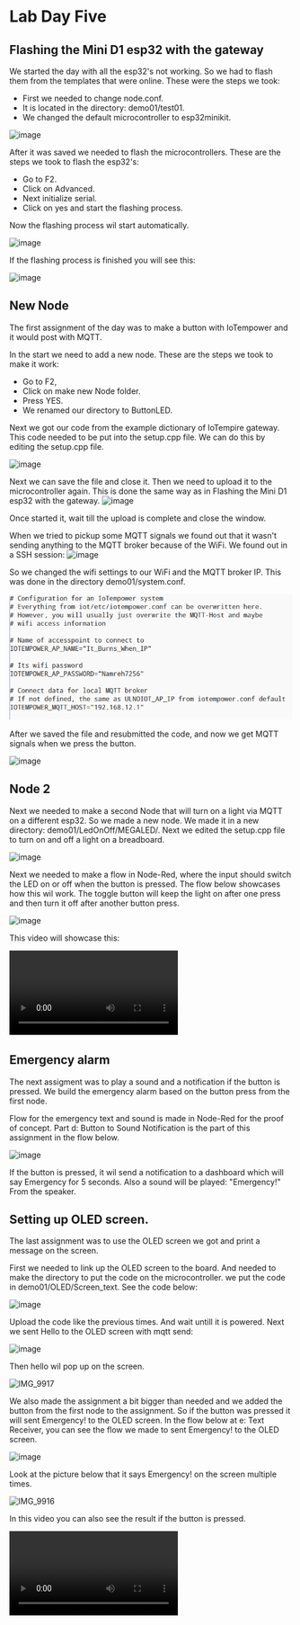 # Lab Day Five

## Flashing the Mini D1 esp32 with the gateway
We started the day with all the esp32's not working. So we had to flash them from the templates that were online. These were the steps we took:
- First we needed to change node.conf.
- It is located in the directory: demo01/test01.
- We changed the default microcontroller to esp32minikit.

![image](https://github.com/JesperHartsuiker/IoT-module/assets/82671856/82e117e1-b867-491f-97a3-3631eda52b89)

After it was saved we needed to flash the microcontrollers. These are the steps we took to flash the esp32's:
- Go to F2.
- Click on Advanced.
- Next initialize serial.
- Click on yes and start the flashing process.

Now the flashing process wil start automatically.

![image](https://github.com/JesperHartsuiker/IoT-module/assets/82671856/ef9c47ee-5e8a-4fd1-b99a-0eaa1f17f54c)

If the flashing process is finished you will see this:

![image](https://github.com/JesperHartsuiker/IoT-module/assets/82671856/f2327638-ccf3-42dd-a8cf-ffcfe672adfa)



## New Node
The first assignment of the day was to make a button with IoTempower and it would post with MQTT.

In the start we need to add a new node. These are the steps we took to make it work:
- Go to F2,
- Click on make new Node folder.
- Press YES.
- We renamed our directory to ButtonLED.

Next we got our code from the example dictionary of IoTempire gateway. This code needed to be put into the setup.cpp file. We can do this by editing the setup.cpp file.

![image](https://github.com/JesperHartsuiker/IoT-module/assets/82671856/5ba9c37d-5cd9-4f2b-a83f-8b656b930329)

Next we can save the file and close it. Then we need to upload it to the microcontroller again. This is done the same way as in Flashing the Mini D1 esp32 with the gateway.
![image](https://github.com/JesperHartsuiker/IoT-module/assets/82671856/41d6d45f-aaa0-4a81-9a6d-cf1084f18a5e)

Once started it, wait till the upload is complete and close the window.

When we tried to pickup some MQTT signals we found out that it wasn't sending anything to the MQTT broker because of the WiFi. We found out in a SSH session:
![image](https://github.com/JesperHartsuiker/IoT-module/assets/82671856/2a9c87d7-4801-48fe-ab38-f223ec81e632)

So we changed the wifi settings to our WiFi and the MQTT broker IP. This was done in the directory demo01/system.conf.

![Alt text](Images/image.png)

After we saved the file and resubmitted the code, and now we get MQTT signals when we press the button.

![image](https://github.com/JesperHartsuiker/IoT-module/assets/82671856/d1569200-d724-4fb4-bcb9-d959cbbb1fcb)


## Node 2
Next we needed to make a second Node that will turn on a light via MQTT on a different esp32. So we made a new node. We made it in a new directory: demo01/LedOnOff/MEGALED/.
Next we edited the setup.cpp file to turn on and off a light on a breadboard.

![image](https://github.com/JesperHartsuiker/IoT-module/assets/82671856/e5d81d99-9b74-4d79-b42f-0ccafb8088ee)

Next we needed to make a flow in Node-Red, where the input should switch the LED on or off when the button is pressed. The flow below showcases how this wil work. The toggle button will keep the light on after one press and then turn it off after another button press.

![image](https://github.com/JesperHartsuiker/IoT-module/assets/82671856/2417b517-d98b-45e7-9e59-05878039d3cf)

This video will showcase this:

<video src="videos/IMG_9913.mp4" controls title="Title"></video>

## Emergency alarm
The next assigment was to play a sound and a notification if the button is pressed. We build the emergency alarm based on the button press from the first node.

Flow for the emergency text and sound is made in Node-Red for the proof of concept. Part d: Button to Sound Notification is the part of this assignment in the flow below.

![image](https://github.com/JesperHartsuiker/IoT-module/assets/82671856/d2d06ac7-49fa-4630-a734-7b46622e8661)

If the button is pressed, it wil send a notification to a dashboard which will say Emergency for 5 seconds. Also a sound will be played: "Emergency!" From the speaker.


## Setting up OLED screen.
The last assignment was to use the OLED screen we got and print a message on the screen.

First we needed to link up the OLED screen to the board. And needed to make the directory to put the code on the microcontroller. we put the code in demo01/OLED/Screen_text. See the code below:

![image](https://github.com/JesperHartsuiker/IoT-module/assets/82671856/57563349-e119-4029-9734-414a7af1b10f)

Upload the code like the previous times. And wait untill it is powered.
Next we sent Hello to the OLED screen with mqtt send:

![image](https://github.com/JesperHartsuiker/IoT-module/assets/82671856/8d1d8251-6c6c-4e38-827a-dac6c02c9b96)

Then hello wil pop up on the screen.

![IMG_9917](https://github.com/JesperHartsuiker/IoT-module/assets/82671856/a948b3f3-4a7f-481a-b061-e573086a1783)

We also made the assignment a bit bigger than needed and we added the button from the first node to the assignment. So if the button was pressed it will sent Emergency! to the OLED screen. In the flow below at e: Text Receiver, you can see the flow we made to sent Emergency! to the OLED screen.

![image](https://github.com/JesperHartsuiker/IoT-module/assets/82671856/d2d06ac7-49fa-4630-a734-7b46622e8661)

Look at the picture below that it says Emergency! on the screen multiple times.

![IMG_9916](https://github.com/JesperHartsuiker/IoT-module/assets/82671856/df599e3c-d33d-4a61-9394-1e50f08a8662)

In this video you can also see the result if the button is pressed.

<video src="videos/IMG_9914.mp4" controls title="Title"></video>
